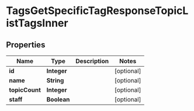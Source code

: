

# TagsGetSpecificTagResponseTopicListTagsInner


## Properties

| Name | Type | Description | Notes |
|------------ | ------------- | ------------- | -------------|
|**id** | **Integer** |  |  [optional] |
|**name** | **String** |  |  [optional] |
|**topicCount** | **Integer** |  |  [optional] |
|**staff** | **Boolean** |  |  [optional] |



